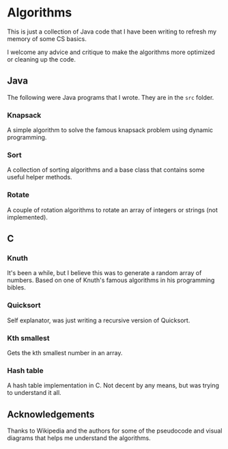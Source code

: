 # Algorithms

This is just a collection of Java code that
I have been writing to refresh my memory of
some CS basics.

I welcome any advice and critique to make
the algorithms more optimized or cleaning
up the code.

## Java
The following were Java programs that I wrote.
They are in the `src` folder.

### Knapsack
A simple algorithm to solve the famous knapsack
problem using dynamic programming.

### Sort
A collection of sorting algorithms and a base
class that contains some useful helper methods.

### Rotate
A couple of rotation algorithms to rotate an
array of integers or strings (not implemented).

## C

### Knuth
It's been a while, but I believe this was to
generate a random array of numbers. Based on one
of Knuth's famous algorithms in his programming
bibles.

### Quicksort
Self explanator, was just writing a recursive version
of Quicksort.

### Kth smallest
Gets the kth smallest number in an array.

### Hash table
A hash table implementation in C. Not decent by any
means, but was trying to understand it all.

## Acknowledgements
Thanks to Wikipedia and the authors for some 
of the pseudocode and visual diagrams that
helps me understand the algorithms.
